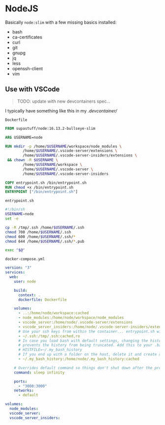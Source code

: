 # NodeJS

Basically `node:slim` with a few missing basics installed:

- bash
- ca-certificates
- curl
- git
- gnupg
- jq
- less
- openssh-client
- vim

## Use with VSCode

> TODO: update with new devcontainers spec...

I typically have something like this in my _.devcontainer/_

`Dockerfile`

```dockerfile
FROM supastuff/node:16.13.2-bullseye-slim

ARG USERNAME=node

RUN mkdir -p /home/$USERNAME/workspace/node_modules \
        /home/$USERNAME/.vscode-server/extensions \
        /home/$USERNAME/.vscode-server-insiders/extensions \
 && chown -R $USERNAME \
        /home/$USERNAME/workspace \
        /home/$USERNAME/.vscode-server \
        /home/$USERNAME/.vscode-server-insiders

COPY entrypoint.sh /bin/entrypoint.sh
RUN chmod +x /bin/entrypoint.sh
ENTRYPOINT ["/bin/entrypoint.sh"]
```

`entrypoint.sh`

```bash
#!/bin/sh
USERNAME=node
set -e

cp -R /tmp/.ssh /home/$USERNAME/.ssh
chmod 700 /home/$USERNAME/.ssh
chmod 600 /home/$USERNAME/.ssh/*
chmod 644 /home/$USERNAME/.ssh/*.pub

exec "$@"
```

`docker-compose.yml`

```yaml
version: "3"
services:
  web:
    user: node

    build:
      context: .
      dockerfile: Dockerfile

    volumes:
      - ..:/home/node/workspace:cached
      - node_modules:/home/node/workspace/node_modules
      - vscode_server:/home/node/.vscode-server/extensions
      - vscode_server_insiders:/home/node/.vscode-server-insiders/extensions
      # Use your ssh keys from within the container... entrypoint.sh will fix the permissions
      - ~/.ssh:/tmp/.ssh:cached,ro
      # In case you load bash with default settings, changing the history file location
      # prevents the history from being truncated. Add this to your .bashrc:
      # HISTFILE=~/.my_bash_history
      # If you end up with a folder on the host, delete it and create a new file, and rebuild the container
      - ~/.my_bash_history:/home/node/.my_bash_history:cached

    # Overrides default command so things don't shut down after the process ends.
    command: sleep infinity

    ports:
      - "3000:3000"
    networks:
      - default

volumes:
  node_modules:
  vscode_server:
  vscode_server_insiders:
```
